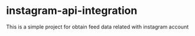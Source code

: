 # instagram-api-integration
This is a simple project for obtain feed data related with instagram account
